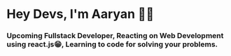 # Hey Devs, I'm Aaryan 👋💚

### Upcoming Fullstack Developer, Reacting on Web Development using react.js😁, Learning to code for solving your problems.

<!--
**ImAR45/ImAR45** is a ✨ _special_ ✨ repository because its `README.md` (this file) appears on your GitHub profile.



- 🔭 I’m currently working on ...
- 🌱 I’m currently learning ...
- 👯 I’m looking to collaborate on ...
- 🤔 I’m looking for help with ...
- 💬 Ask me about ...
- 📫 How to reach me: ...
- 😄 Pronouns: ...
- ⚡ Fun fact: ...
-->
